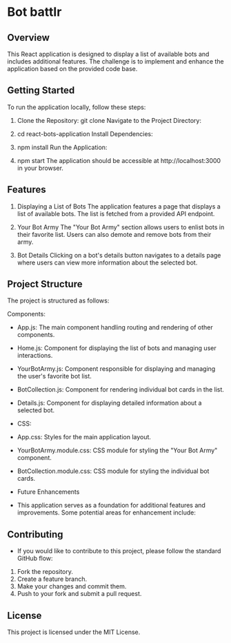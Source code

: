 # Bot battlr

## Overview
 This React application is designed to display a list of available bots and includes additional features. The challenge is to implement and enhance the application based on the provided code base.

## Getting Started
 To run the application locally, follow these steps:

1. Clone the Repository:
  git clone <repository-url>
  Navigate to the Project Directory:

2. cd react-bots-application
   Install Dependencies:

3. npm install
  Run the Application:

4. npm start
   The application should be accessible at http://localhost:3000 in your browser.

## Features
1. Displaying a List of Bots
The application features a page that displays a list of available bots. The list is fetched from a provided API endpoint.

2. Your Bot Army
The "Your Bot Army" section allows users to enlist bots in their favorite list. Users can also demote and remove bots from their army.

3. Bot Details
Clicking on a bot's details button navigates to a details page where users can view more information about the selected bot.

## Project Structure
   The project is structured as follows:

Components:

- App.js: The main component handling routing and rendering of other components.
- Home.js: Component for displaying the list of bots and managing user interactions.
- YourBotArmy.js: Component responsible for displaying and managing the user's favorite bot list.
- BotCollection.js: Component for rendering individual bot cards in the list.
- Details.js: Component for displaying detailed information about a selected bot.
- CSS:

- App.css: Styles for the main application layout.
- YourBotArmy.module.css: CSS module for styling the "Your Bot Army" component.
- BotCollection.module.css: CSS module for styling the individual bot cards.
- Future Enhancements
- This application serves as a foundation for additional features and improvements. Some potential areas for enhancement include:


## Contributing
- If you would like to contribute to this project, please follow the standard GitHub flow:

1. Fork the repository.
2. Create a feature branch.
3. Make your changes and commit them.
4. Push to your fork and submit a pull request.

## License
 This project is licensed under the MIT License.